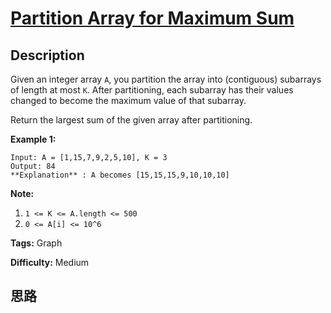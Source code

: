 # [Partition Array for Maximum Sum][title]

## Description

Given an integer array `A`, you partition the array into (contiguous)
subarrays of length at most `K`.  After partitioning, each subarray has their
values changed to become the maximum value of that subarray.

Return the largest sum of the given array after partitioning.



**Example 1:**
            Input: A = [1,15,7,9,2,5,10], K = 3    Output: 84    **Explanation** : A becomes [15,15,15,9,10,10,10]



**Note:**

  1. `1 <= K <= A.length <= 500`
  2. `0 <= A[i] <= 10^6`


**Tags:** Graph

**Difficulty:** Medium

## 思路

[title]: https://leetcode.com/problems/partition-array-for-maximum-sum
